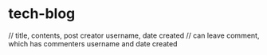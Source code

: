 # tech-blog

// title, contents, post creator username, date created
// can leave comment, which has commenters username and date created